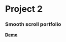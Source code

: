 # Project 2
### Smooth scroll portfolio
**[Demo](https://sbchittenden.github.io/BA-Demos/Mastering-the-DOM/project-2/index.html)**
